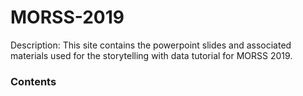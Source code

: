 # MORSS-2019
Description: This site contains the powerpoint slides and associated materials used for the storytelling with data tutorial for MORSS 2019. 

### Contents


